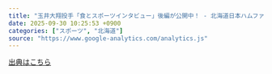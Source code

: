 ```yaml
---
title: "玉井大翔投手「食とスポーツインタビュー」後編が公開中！ - 北海道日本ハムファイターズ"
date: 2025-09-30 10:25:53 +0900
categories: ["スポーツ", "北海道"]
source: "https://www.google-analytics.com/analytics.js"
---
```


[出典はこちら](https://www.google-analytics.com/analytics.js)
